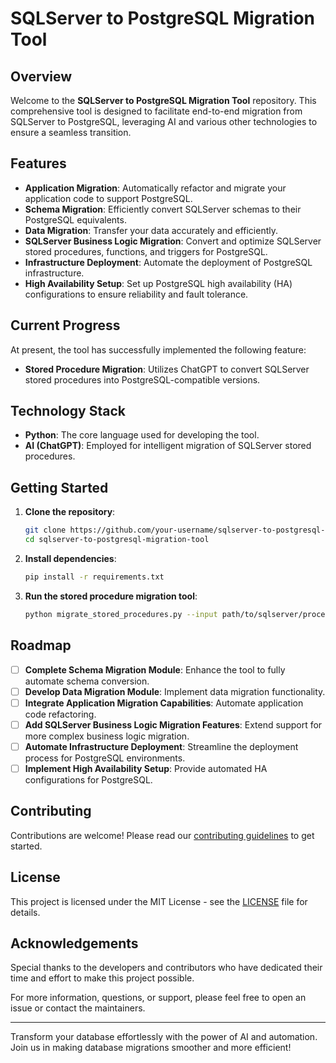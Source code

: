 # SQLServer to PostgreSQL Migration Tool

## Overview

Welcome to the **SQLServer to PostgreSQL Migration Tool** repository. This comprehensive tool is designed to facilitate end-to-end migration from SQLServer to PostgreSQL, leveraging AI and various other technologies to ensure a seamless transition.

## Features

- **Application Migration**: Automatically refactor and migrate your application code to support PostgreSQL.
- **Schema Migration**: Efficiently convert SQLServer schemas to their PostgreSQL equivalents.
- **Data Migration**: Transfer your data accurately and efficiently.
- **SQLServer Business Logic Migration**: Convert and optimize SQLServer stored procedures, functions, and triggers for PostgreSQL.
- **Infrastructure Deployment**: Automate the deployment of PostgreSQL infrastructure.
- **High Availability Setup**: Set up PostgreSQL high availability (HA) configurations to ensure reliability and fault tolerance.

## Current Progress

At present, the tool has successfully implemented the following feature:
- **Stored Procedure Migration**: Utilizes ChatGPT to convert SQLServer stored procedures into PostgreSQL-compatible versions.

## Technology Stack

- **Python**: The core language used for developing the tool.
- **AI (ChatGPT)**: Employed for intelligent migration of SQLServer stored procedures.

## Getting Started

1. **Clone the repository**:
    ```sh
    git clone https://github.com/your-username/sqlserver-to-postgresql-migration-tool.git
    cd sqlserver-to-postgresql-migration-tool
    ```

2. **Install dependencies**:
    ```sh
    pip install -r requirements.txt
    ```

3. **Run the stored procedure migration tool**:
    ```sh
    python migrate_stored_procedures.py --input path/to/sqlserver/procedures --output path/to/postgresql/procedures
    ```

## Roadmap

- [ ] **Complete Schema Migration Module**: Enhance the tool to fully automate schema conversion.
- [ ] **Develop Data Migration Module**: Implement data migration functionality.
- [ ] **Integrate Application Migration Capabilities**: Automate application code refactoring.
- [ ] **Add SQLServer Business Logic Migration Features**: Extend support for more complex business logic migration.
- [ ] **Automate Infrastructure Deployment**: Streamline the deployment process for PostgreSQL environments.
- [ ] **Implement High Availability Setup**: Provide automated HA configurations for PostgreSQL.

## Contributing

Contributions are welcome! Please read our [contributing guidelines](CONTRIBUTING.md) to get started.

## License

This project is licensed under the MIT License - see the [LICENSE](LICENSE) file for details.

## Acknowledgements

Special thanks to the developers and contributors who have dedicated their time and effort to make this project possible. 

For more information, questions, or support, please feel free to open an issue or contact the maintainers.

---

Transform your database effortlessly with the power of AI and automation. Join us in making database migrations smoother and more efficient!
